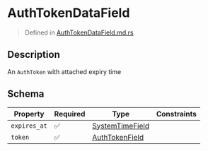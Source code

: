 # AuthTokenDataField
> Defined in [AuthTokenDataField.md.rs](../../fields/auth_token/../../interface/src/interface/fields/auth_token)

## Description
An `AuthToken` with attached expiry time

## Schema

| Property | Required | Type | Constraints |
| --- | --- | --- | --- |
| `expires_at` | ✅ | [SystemTimeField](../../fields/system_time/SystemTimeField.md) |     | 
| `token` | ✅ | [AuthTokenField](../../fields/auth_token/AuthTokenField.md) |     | 


